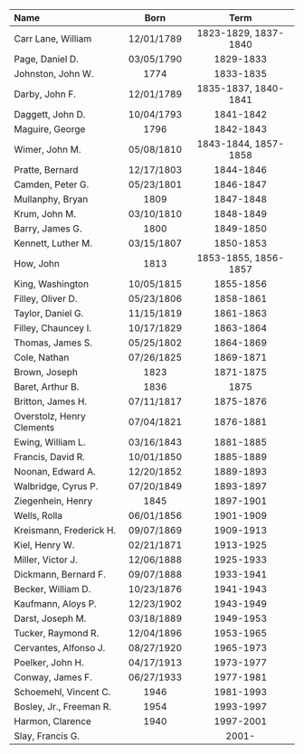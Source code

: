 | **Name**                  |  **Born**  |       **Term**  
| :------------------------ | :--------: |  :----------------:  
| Carr Lane, William        | 12/01/1789 | 1823-1829, 1837-1840  
| Page, Daniel D.           | 03/05/1790 |       1829-1833  
| Johnston, John W.         |    1774    |       1833-1835  
| Darby, John F.            | 12/01/1789 | 1835-1837, 1840-1841  
| Daggett, John D.          | 10/04/1793 |       1841-1842  
| Maguire, George           |    1796    |       1842-1843  
| Wimer, John M.            | 05/08/1810 | 1843-1844, 1857-1858  
| Pratte, Bernard           | 12/17/1803 |       1844-1846  
| Camden, Peter G.          | 05/23/1801 |       1846-1847  
| Mullanphy, Bryan          |    1809    |       1847-1848  
| Krum, John M.             | 03/10/1810 |       1848-1849  
| Barry, James G.           |    1800    |       1849-1850  
| Kennett, Luther M.        | 03/15/1807 |       1850-1853  
| How, John                 |    1813    | 1853-1855, 1856-1857  
| King, Washington          | 10/05/1815 |       1855-1856  
| Filley, Oliver D.         | 05/23/1806 |       1858-1861  
| Taylor, Daniel G.         | 11/15/1819 |       1861-1863  
| Filley, Chauncey I.       | 10/17/1829 |       1863-1864  
| Thomas, James S.          | 05/25/1802 |       1864-1869  
| Cole, Nathan              | 07/26/1825 |       1869-1871  
| Brown, Joseph             |    1823    |       1871-1875  
| Baret, Arthur B.          |    1836    |         1875  
| Britton, James H.         | 07/11/1817 |       1875-1876  
| Overstolz, Henry Clements | 07/04/1821 |       1876-1881  
| Ewing, William L.         | 03/16/1843 |       1881-1885  
| Francis, David R.         | 10/01/1850 |       1885-1889  
| Noonan, Edward A.         | 12/20/1852 |       1889-1893  
| Walbridge, Cyrus P.       | 07/20/1849 |       1893-1897  
| Ziegenhein, Henry         |    1845    |       1897-1901  
| Wells, Rolla              | 06/01/1856 |       1901-1909  
| Kreismann, Frederick H.   | 09/07/1869 |       1909-1913  
| Kiel, Henry W.            | 02/21/1871 |       1913-1925  
| Miller, Victor J.         | 12/06/1888 |       1925-1933  
| Dickmann, Bernard F.      | 09/07/1888 |       1933-1941  
| Becker, William D.        | 10/23/1876 |       1941-1943  
| Kaufmann, Aloys P.        | 12/23/1902 |       1943-1949  
| Darst, Joseph M.          | 03/18/1889 |       1949-1953  
| Tucker, Raymond R.        | 12/04/1896 |       1953-1965  
| Cervantes, Alfonso J.     | 08/27/1920 |       1965-1973  
| Poelker, John H.          | 04/17/1913 |       1973-1977  
| Conway, James F.          | 06/27/1933 |       1977-1981  
| Schoemehl, Vincent C.     |    1946    |       1981-1993  
| Bosley, Jr., Freeman R.   |    1954    |       1993-1997  
| Harmon, Clarence          |    1940    |       1997-2001  
| Slay, Francis G.          |            |         2001-  